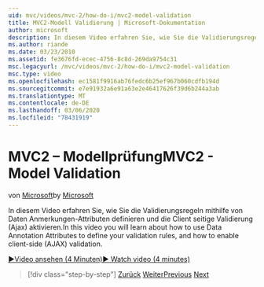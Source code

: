 ```yaml
---
uid: mvc/videos/mvc-2/how-do-i/mvc2-model-validation
title: MVC2-Modell Validierung | Microsoft-Dokumentation
author: microsoft
description: In diesem Video erfahren Sie, wie Sie die Validierungsregeln mithilfe von Daten Anmerkungen-Attributen definieren und die Client seitige Validierung (Ajax) aktivieren.
ms.author: riande
ms.date: 03/23/2010
ms.assetid: fe3676fd-ecec-4756-8c8d-269da9754c31
msc.legacyurl: /mvc/videos/mvc-2/how-do-i/mvc2-model-validation
msc.type: video
ms.openlocfilehash: ec1581f9916ab76fedc6b25ef967b060cdfb194d
ms.sourcegitcommit: e7e91932a6e91a63e2e46417626f39d6b244a3ab
ms.translationtype: MT
ms.contentlocale: de-DE
ms.lasthandoff: 03/06/2020
ms.locfileid: "78431919"
---
```

# <a name="mvc2---model-validation"></a><span data-ttu-id="7d494-103">MVC2 – Modellprüfung</span><span class="sxs-lookup"><span data-stu-id="7d494-103">MVC2 - Model Validation</span></span>

<span data-ttu-id="7d494-104">von [Microsoft](https://github.com/microsoft)</span><span class="sxs-lookup"><span data-stu-id="7d494-104">by [Microsoft](https://github.com/microsoft)</span></span>

<span data-ttu-id="7d494-105">In diesem Video erfahren Sie, wie Sie die Validierungsregeln mithilfe von Daten Anmerkungen-Attributen definieren und die Client seitige Validierung (Ajax) aktivieren.</span><span class="sxs-lookup"><span data-stu-id="7d494-105">In this video you will learn about how to use Data Annotation Attributes to define your validation rules, and how to enable client-side (AJAX) validation.</span></span>

[<span data-ttu-id="7d494-106">&#9654;Video ansehen (4 Minuten)</span><span class="sxs-lookup"><span data-stu-id="7d494-106">&#9654; Watch video (4 minutes)</span></span>](https://channel9.msdn.com/Blogs/ASP-NET-Site-Videos/mvc2-model-validation)

> [!div class="step-by-step"]
> <span data-ttu-id="7d494-107">[Zurück](mvc2-stronglytyped-helpers.md)
> [Weiter](mvc2-template-customization.md)</span><span class="sxs-lookup"><span data-stu-id="7d494-107">[Previous](mvc2-stronglytyped-helpers.md)
[Next](mvc2-template-customization.md)</span></span>
